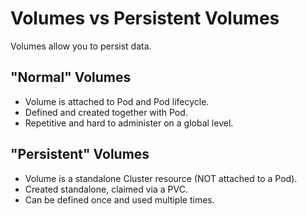 # Volumes vs Persistent Volumes

Volumes allow you to persist data.

## "Normal" Volumes

* Volume is attached to Pod and Pod lifecycle.
* Defined and created together with Pod.
* Repetitive and hard to administer on a global level.

## "Persistent" Volumes

* Volume is a standalone Cluster resource (NOT attached to a Pod).
* Created standalone, claimed via a PVC.
* Can be defined once and used multiple times.
